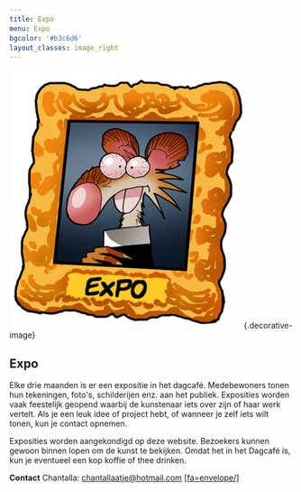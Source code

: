 ```yaml
---
title: Expo
menu: Expo
bgcolor: '#b3c6d6'
layout_classes: image_right
---
```


![](icon_expo.png){.decorative-image}

Expo
----

Elke drie maanden is er een expositie in het dagcafé. Medebewoners tonen hun tekeningen, foto's, schilderijen enz. aan het publiek. Exposities worden vaak feestelijk geopend waarbij de kunstenaar iets over zijn of haar werk vertelt. Als je een leuk idee of project hebt, of wanneer je zelf iets wilt tonen, kun je contact opnemen.

Exposities worden aangekondigd op deze website. Bezoekers kunnen gewoon binnen lopen om de kunst te bekijken. Omdat het in het Dagcafé is, kun je eventueel een kop koffie of thee drinken.

**Contact** Chantalla: chantallaatje@hotmail.com [[fa=envelope/]](mailto:chantallaatje@hotmail.com)


